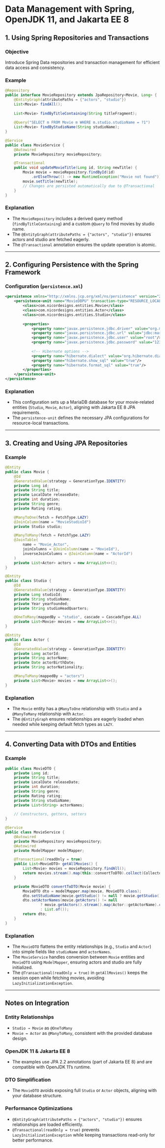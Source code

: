 # Data Management with Spring, OpenJDK 11, and Jakarta EE 8

## 1. Using Spring Repositories and Transactions

### Objective
Introduce Spring Data repositories and transaction management for efficient data access and consistency.

### Example

```java
@Repository
public interface MovieRepository extends JpaRepository<Movie, Long> {
    @EntityGraph(attributePaths = {"actors", "studio"})
    List<Movie> findAll();
    
    List<Movie> findByTitleContaining(String titleFragment);
    
    @Query("SELECT m FROM Movie m WHERE m.studio.studioName = ?1")
    List<Movie> findByStudioName(String studioName);
}
```

```java
@Service
public class MovieService {
    @Autowired
    private MovieRepository movieRepository;

    @Transactional
    public void updateMovieTitle(Long id, String newTitle) {
        Movie movie = movieRepository.findById(id)
            .orElseThrow(() -> new RuntimeException("Movie not found"));
        movie.setTitle(newTitle);
        // Changes are persisted automatically due to @Transactional
    }
}
```

### Explanation
- The `MovieRepository` includes a derived query method (`findByTitleContaining`) and a custom `@Query` to find movies by studio name.
- The `@EntityGraph(attributePaths = {"actors", "studio"})` ensures actors and studio are fetched eagerly.
- The `@Transactional` annotation ensures the update operation is atomic.

---

## 2. Configuring Persistence with the Spring Framework

### Configuration (`persistence.xml`)

```xml
<persistence xmlns="http://xmlns.jcp.org/xml/ns/persistence" version="2.1">
    <persistence-unit name="MovieDBPU" transaction-type="RESOURCE_LOCAL">
        <class>com.nicordesigns.entities.Movie</class>
        <class>com.nicordesigns.entities.Actor</class>
        <class>com.nicordesigns.entities.Studio</class>
        
        <properties>
            <property name="javax.persistence.jdbc.driver" value="org.mariadb.jdbc.Driver"/>
            <property name="javax.persistence.jdbc.url" value="jdbc:mariadb://localhost:3306/SpringJpa"/>
            <property name="javax.persistence.jdbc.user" value="root"/>
            <property name="javax.persistence.jdbc.password" value="123"/>
            
            <!-- Hibernate options -->
            <property name="hibernate.dialect" value="org.hibernate.dialect.MariaDBDialect"/>
            <property name="hibernate.show_sql" value="true"/>
            <property name="hibernate.format_sql" value="true"/>
        </properties>
    </persistence-unit>
</persistence>
```

### Explanation
- This configuration sets up a MariaDB database for your movie-related entities (`Studio`, `Movie`, `Actor`), aligning with Jakarta EE 8 JPA requirements.
- The `persistence-unit` defines the necessary JPA configurations for resource-local transactions.

---

## 3. Creating and Using JPA Repositories

### Example

```java
@Entity
public class Movie {
    @Id
    @GeneratedValue(strategy = GenerationType.IDENTITY)
    private Long id;
    private String title;
    private LocalDate releaseDate;
    private int duration;
    private String genre;
    private Rating rating;

    @ManyToOne(fetch = FetchType.LAZY)
    @JoinColumn(name = "MovieStudioId")
    private Studio studio;

    @ManyToMany(fetch = FetchType.LAZY)
    @JoinTable(
        name = "Movie_Actor",
        joinColumns = @JoinColumn(name = "MovieId"),
        inverseJoinColumns = @JoinColumn(name = "ActorId")
    )
    private List<Actor> actors = new ArrayList<>();
}
```

```java
@Entity
public class Studio {
    @Id
    @GeneratedValue(strategy = GenerationType.IDENTITY)
    private Long studioId;
    private String studioName;
    private Year yearFounded;
    private String studioHeadQuarters;

    @OneToMany(mappedBy = "studio", cascade = CascadeType.ALL)
    private List<Movie> movies = new ArrayList<>();
}
```

```java
@Entity
public class Actor {
    @Id
    @GeneratedValue(strategy = GenerationType.IDENTITY)
    private Long actorId;
    private String actorName;
    private Date actorBirthDate;
    private String actorNationality;

    @ManyToMany(mappedBy = "actors")
    private List<Movie> movies = new ArrayList<>();
}
```

### Explanation
- The `Movie` entity has a `@ManyToOne` relationship with `Studio` and a `@ManyToMany` relationship with `Actor`.
- The `@EntityGraph` ensures relationships are eagerly loaded when needed while keeping default fetch types as `LAZY`.

---

## 4. Converting Data with DTOs and Entities

### Example

```java
public class MovieDTO {
    private Long id;
    private String title;
    private LocalDate releaseDate;
    private int duration;
    private String genre;
    private Rating rating;
    private String studioName;
    private List<String> actorNames;
    
    // Constructors, getters, setters
}
```

```java
@Service
public class MovieService {
    @Autowired
    private MovieRepository movieRepository;
    @Autowired
    private ModelMapper modelMapper;

    @Transactional(readOnly = true)
    public List<MovieDTO> getAllMovies() {
        List<Movie> movies = movieRepository.findAll();
        return movies.stream().map(this::convertToDTO).collect(Collectors.toList());
    }

    private MovieDTO convertToDTO(Movie movie) {
        MovieDTO dto = modelMapper.map(movie, MovieDTO.class);
        dto.setStudioName(movie.getStudio() != null ? movie.getStudio().getStudioName() : "Unknown Studio");
        dto.setActorNames(movie.getActors() != null
                ? movie.getActors().stream().map(Actor::getActorName).collect(Collectors.toList())
                : List.of());
        return dto;
    }
}
```

### Explanation
- The `MovieDTO` flattens the entity relationships (e.g., `Studio` and `Actor`) into simple fields like `studioName` and `actorNames`.
- The `MovieService` handles conversion between `Movie` entities and `MovieDTO` using `ModelMapper`, ensuring actors and studio are fully initialized.
- The `@Transactional(readOnly = true)` in `getAllMovies()` keeps the session open while fetching movies, avoiding `LazyInitializationException`.

---

## Notes on Integration

### Entity Relationships
- `Studio → Movie` as `@OneToMany`
- `Movie ↔ Actor` as `@ManyToMany`, consistent with the provided database design.

### OpenJDK 11 & Jakarta EE 8
- The examples use JPA 2.2 annotations (part of Jakarta EE 8) and are compatible with OpenJDK 11’s runtime.

### DTO Simplification
- The `MovieDTO` avoids exposing full `Studio` or `Actor` objects, aligning with your database structure.

### Performance Optimizations
- `@EntityGraph(attributePaths = {"actors", "studio"})` ensures relationships are loaded efficiently.
- `@Transactional(readOnly = true)` prevents `LazyInitializationException` while keeping transactions read-only for better performance.

